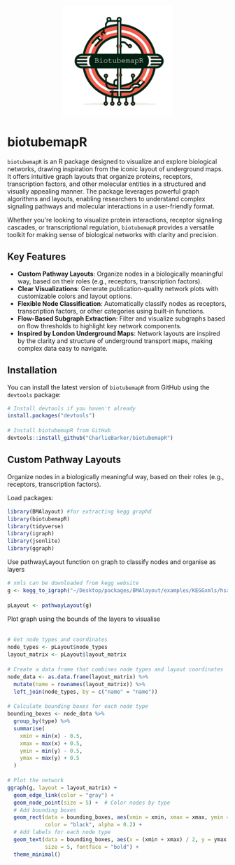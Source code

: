 <p align="center">
  <img src="man/figures/logo-1.png" width="50%" />
</p>

# biotubemapR

`biotubemapR` is an R package designed to visualize and explore biological networks, drawing inspiration from the iconic layout of underground maps. It offers intuitive graph layouts that organize proteins, receptors, transcription factors, and other molecular entities in a structured and visually appealing manner. The package leverages powerful graph algorithms and layouts, enabling researchers to understand complex signaling pathways and molecular interactions in a user-friendly format.

Whether you're looking to visualize protein interactions, receptor signaling cascades, or transcriptional regulation, `biotubemapR` provides a versatile toolkit for making sense of biological networks with clarity and precision.

## Key Features

- **Custom Pathway Layouts**: Organize nodes in a biologically meaningful way, based on their roles (e.g., receptors, transcription factors).
- **Clear Visualizations**: Generate publication-quality network plots with customizable colors and layout options.
- **Flexible Node Classification**: Automatically classify nodes as receptors, transcription factors, or other categories using built-in functions.
- **Flow-Based Subgraph Extraction**: Filter and visualize subgraphs based on flow thresholds to highlight key network components.
- **Inspired by London Underground Maps**: Network layouts are inspired by the clarity and structure of underground transport maps, making complex data easy to navigate.

## Installation

You can install the latest version of `biotubemapR` from GitHub using the `devtools` package:

```r
# Install devtools if you haven't already
install.packages("devtools")

# Install biotubemapR from GitHub
devtools::install_github("CharlieBarker/biotubemapR")
```

## Custom Pathway Layouts

Organize nodes in a biologically meaningful way, based on their roles (e.g., receptors, transcription factors).

Load packages: 
```r
library(BMAlayout) #for extracting kegg graphd
library(biotubemapR)
library(tidyverse)
library(igraph)
library(jsonlite)
library(ggraph)
```
Use pathwayLayout function on graph to classify nodes and organise as layers 
```r
# xmls can be downloaded from kegg website
g <- kegg_to_igraph("~/Desktop/packages/BMAlayout/examples/KEGGxmls/hsa05224.xml")

pLayout <- pathwayLayout(g)
```

Plot graph using the bounds of the layers to visualise
```r

# Get node types and coordinates
node_types <- pLayout$node_types
layout_matrix <- pLayout$layout_matrix

# Create a data frame that combines node types and layout coordinates
node_data <- as.data.frame(layout_matrix) %>%
  mutate(name = rownames(layout_matrix)) %>%
  left_join(node_types, by = c("name" = "name"))

# Calculate bounding boxes for each node type
bounding_boxes <- node_data %>%
  group_by(type) %>%
  summarise(
    xmin = min(x) - 0.5,
    xmax = max(x) + 0.5,
    ymin = min(y) - 0.5,
    ymax = max(y) + 0.5
  )

# Plot the network
ggraph(g, layout = layout_matrix) +
  geom_edge_link(color = "gray") +
  geom_node_point(size = 5) +  # Color nodes by type
  # Add bounding boxes
  geom_rect(data = bounding_boxes, aes(xmin = xmin, xmax = xmax, ymin = ymin, ymax = ymax, fill = type),
            color = "black", alpha = 0.2) +
  # Add labels for each node type
  geom_text(data = bounding_boxes, aes(x = (xmin + xmax) / 2, y = ymax + 0.5, label = type),
            size = 5, fontface = "bold") +
  theme_minimal()
```

